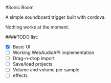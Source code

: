 #Sonic Boom

A simple soundboard trigger built with cordova.

Nothing works at the moment.

####TODO list:
- [x] Basic UI
- [ ] Working WebAudioAPI implementation
- [ ] Drag-n-drop import
- [ ] Save/load projects
- [ ] Volume and volume per sample
- [ ] effects
